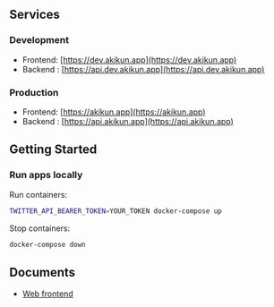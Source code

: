 ## Services

### Development

- Frontend: [https://dev.akikun.app](https://dev.akikun.app)
- Backend : [https://api.dev.akikun.app](https://api.dev.akikun.app)

### Production

- Frontend: [https://akikun.app](https://akikun.app)
- Backend : [https://api.akikun.app](https://api.akikun.app)

## Getting Started

### Run apps locally

Run containers:

```sh
TWITTER_API_BEARER_TOKEN=YOUR_TOKEN docker-compose up
```

Stop containers:

```sh
docker-compose down
```

## Documents

- [Web frontend](./frontend/web/README.md)